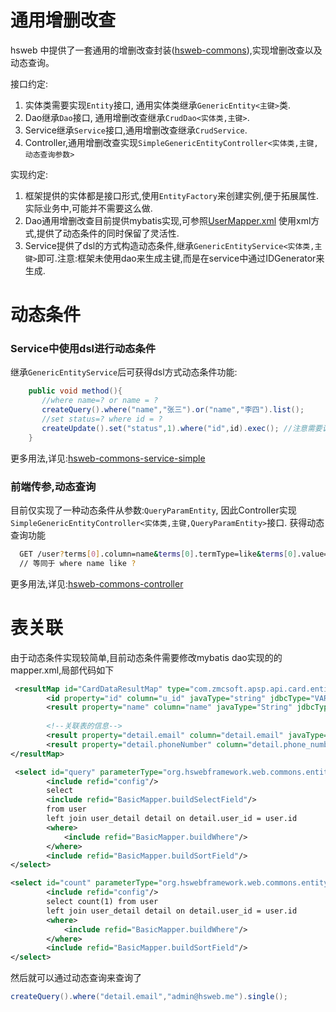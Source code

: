 # 通用增删改查
hsweb 中提供了一套通用的增删改查封装([hsweb-commons](../../../hsweb-commons)),实现增删改查以及动态查询。

接口约定: 
1. 实体类需要实现`Entity`接口, 通用实体类继承`GenericEntity<主键>`类.
2. Dao继承`Dao`接口, 通用增删改查继承`CrudDao<实体类,主键>`.
3. Service继承`Service`接口,通用增删改查继承`CrudService`.
4. Controller,通用增删改查实现`SimpleGenericEntityController<实体类,主键,动态查询参数>`

实现约定:
1. 框架提供的实体都是接口形式,使用`EntityFactory`来创建实例,便于拓展属性. 实际业务中,可能并不需要这么做.
2. Dao通用增删改查目前提供mybatis实现,可参照[UserMapper.xml](https://github.com/hs-web/hsweb-framework/blob/master/hsweb-system/hsweb-system-authorization/hsweb-system-authorization-dao/hsweb-system-authorization-dao-mybatis/src/main/resources/org/hswebframework/web/dao/mybatis/mappers/authorization/UserMapper.xml#L23-L69)
   使用xml方式,提供了动态条件的同时保留了灵活性.
3. Service提供了dsl的方式构造动态条件,继承`GenericEntityService<实体类,主键>`即可.注意:框架未使用dao来生成主键,而是在service中通过IDGenerator来生成.

# 动态条件

### Service中使用dsl进行动态条件
继承`GenericEntityService`后可获得dsl方式动态条件功能:

```java
    public void method(){
       //where name=? or name = ?
       createQuery().where("name","张三").or("name","李四").list();
       //set status=? where id = ?
       createUpdate().set("status",1).where("id",id).exec(); //注意需要调用exec()
    }
```
更多用法,详见:[hsweb-commons-service-simple](https://github.com/hs-web/hsweb-framework/tree/master/hsweb-commons/hsweb-commons-service/hsweb-commons-service-simple)

### 前端传参,动态查询
目前仅实现了一种动态条件从参数:`QueryParamEntity`,
因此Controller实现`SimpleGenericEntityController<实体类,主键,QueryParamEntity>`接口. 获得动态查询功能

```bash
  GET /user?terms[0].column=name&terms[0].termType=like&terms[0].value=张三
  // 等同于 where name like ?
```
更多用法,详见:[hsweb-commons-controller](https://github.com/hs-web/hsweb-framework/tree/master/hsweb-commons/hsweb-commons-controller)

# 表关联
由于动态条件实现较简单,目前动态条件需要修改mybatis dao实现的的mapper.xml,局部代码如下
```xml
 <resultMap id="CardDataResultMap" type="com.zmcsoft.apsp.api.card.entity.SimpleCardDataEntity">
        <id property="id" column="u_id" javaType="string" jdbcType="VARCHAR"/>
        <result property="name" column="name" javaType="String" jdbcType="VARCHAR"/>
        
        <!--关联表的信息-->
        <result property="detail.email" column="detail.email" javaType="String" jdbcType="VARCHAR"/>
        <result property="detail.phoneNumber" column="detail.phone_number" javaType="String" jdbcType="VARCHAR"/>
</resultMap>

 <select id="query" parameterType="org.hswebframework.web.commons.entity.Entity" resultMap="CardDataResultMap">
        <include refid="config"/>
        select
        <include refid="BasicMapper.buildSelectField"/>
        from user 
        left join user_detail detail on detail.user_id = user.id
        <where>
            <include refid="BasicMapper.buildWhere"/>
        </where>
        <include refid="BasicMapper.buildSortField"/>
</select>

<select id="count" parameterType="org.hswebframework.web.commons.entity.Entity" resultMap="CardDataResultMap">
        <include refid="config"/>
        select count(1) from user 
        left join user_detail detail on detail.user_id = user.id
        <where>
            <include refid="BasicMapper.buildWhere"/>
        </where>
        <include refid="BasicMapper.buildSortField"/>
</select>
```

然后就可以通过动态查询来查询了
```java
createQuery().where("detail.email","admin@hsweb.me").single(); 
```